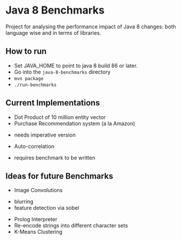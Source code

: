 Java 8 Benchmarks
=================

Project for analysing the performance impact of Java 8 changes: both language wise and in terms of libraries.

How to run
----------

* Set JAVA\_HOME to point to java 8 build 86 or later.
* Go into the `java-8-benchmarks` directory
* `mvn package`
* `./run-benchmarks`

Current Implementations 
------------------

* Dot Product of 10 million entity vector
* Purchase Recommendation system (a la Amazon)
 - needs imperative version
* Auto-correlation
 - requires benchmark to be written

Ideas for future Benchmarks
---------------------------

* Image Convolutions
 - blurring
 - feature detection via sobel
* Prolog Interpreter
* Re-encode strings into different character sets
* K-Means Clustering

